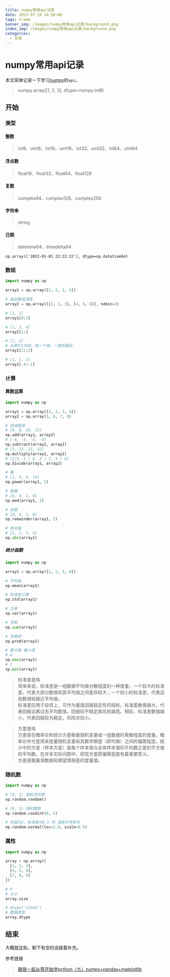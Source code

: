 ```yaml
---
title: numpy常用api记录
date: 2023-07-28 14:50:00
tags: trade 
banner_img: /images/numpy常用api记录/background.png
index_img: /images/numpy常用api记录/background.png
categories: 
  - 交易 
---
```


# numpy常用api记录  

本文简单记录一下学习[numpy](https://github.com/numpy/numpy)的`api`。  

> numpy.array([1, 2, 3], dtype=numpy.int8) 

## 开始

### 类型  

#### 整数

> int8、uint8、int16、uint16、int32、uint32、int64、uint64

#### 浮点数  

> float16、float32、float64、float128  

#### 复数  

> complex64、complex128、complex256  

#### 字符串  

> string 

#### 日期  

> datetime64、timedelta64  

`np.array(['2022-01-01 22:22:22'], dtype=np.datetime64)`  

### 数组

```python 
import numpy as np  

array1 = np.array([1, 2, 3, 4])  

# 指定数组深度
array2 = np.array([[1, 2, 3], [4, 5, 6]], ndmin=2) 

# [1, 2]
array1[0:2]

# [2, 3, 4]
array1[1:]

# [2, 4]
# 从索引1开始，隔一个值，一直到最后
array1[1::2]

# [1, 2, 3]
array1[-4:-1]

```

### 计算 

#### 算数运算  
```python 
import numpy as np 

array1 = np.array([1, 2, 3, 4])
array2 = np.array(5, 6, 7, 8) 

# 加减乘除
# [6, 8, 10, 12]
np.add(array1, array2)
# [-4, -4, -4, -4]
np.subtract(array1, array2)
# [5, 12, 21, 32]
np.multiply(array1, array2)
# [1/5, 2 / 6, 3 / 7, 4 / 8]  
np.divide(array1, array2)

# 幂  
# [1, 4, 9, 16]
np.power(array1, 2)

# 取模 
# [0, 0, 1, 0]
np.mod(array1, 2)

# 余数
# [0, 0, 1, 0]
np.remainder(array1, 2)

# 绝对值
# [1, 2, 3, 4]
np.abs(array1)

```

##### 统计函数

```python
import numpy as np 

array1 = np.array([1, 2, 3, 4])

# 平均值
np.mean(array1)

# 标准差计算  
np.std(array1)

# 方差  
np.var(array1)

# 求和
np.sum(array1)

# 求乘积  
np.prod(array1)

# 最大值 最小值
# 4
np.max(array1) 
# 1
np.min(array1) 

```

> 标准差是啥  
> 简单来说，标准差是一组数据平均值分散程度的一种度量。一个较大的标准差，代表大部分数值和其平均值之间差异较大；一个较小的标准差，代表这些数值较接近平均值。  
> 标准差应用于投资上，可作为量度回报稳定性的指标。标准差数值越大，代表回报远离过去平均数值，回报较不稳定故风险越高。相反，标准差数值越小，代表回报较为稳定，风险亦较小。


> 方差是啥  
> 方差是在概率论和统计方差衡量随机变量或一组数据时离散程度的度量。概率论中方差用来度量随机变量和其数学期望（即均值）之间的偏离程度。统计中的方差（样本方差）是每个样本值与全体样本值的平均数之差的平方值的平均数。在许多实际问题中，研究方差即偏离程度有着重要意义。  
> 方差是衡量源数据和期望值相差的度量值。

### 随机数  

```python
import numpy as np 

# [0, 1) 随机浮点数
np.random.random()

# [0, 5) 随机整数
np.random.randint(0, 5)

# 均值为2，标准差为0.5 的 高斯分布样本
np.random.normal(loc=2.0, scale=0.5)

```

### 属性  

```python
import numpy as np 

array = np.array([
  [1, 2, 3],
  [4, 5, 6],
  [7, 8, 9]
])

# 9
# 大小
array.size 

# dtype('int64')
# 数据类型
array.dtype

```


## 结束  
  大概就这些，剩下有空的话接着补充。  

  参考链接  
> [跟我一起从零开始学python（九）numpy+pandas+matplotlib](https://juejin.cn/post/7257059518630625341)  